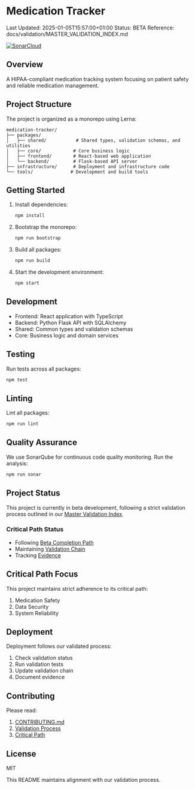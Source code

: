 # Medication Tracker
Last Updated: 2025-01-05T15:57:00+01:00
Status: BETA
Reference: docs/validation/MASTER_VALIDATION_INDEX.md

[![SonarCloud](https://sonarcloud.io/images/project_badges/sonarcloud-white.svg)](https://sonarcloud.io/summary/new_code?id=richardfosterpersonal_Meditracker-beta)

## Overview
A HIPAA-compliant medication tracking system focusing on patient safety and reliable medication management.

## Project Structure

The project is organized as a monorepo using Lerna:

```
medication-tracker/
├── packages/
│   ├── shared/           # Shared types, validation schemas, and utilities
│   ├── core/            # Core business logic
│   ├── frontend/        # React-based web application
│   └── backend/         # Flask-based API server
├── infrastructure/      # Deployment and infrastructure code
└── tools/              # Development and build tools
```

## Getting Started

1. Install dependencies:
   ```bash
   npm install
   ```

2. Bootstrap the monorepo:
   ```bash
   npm run bootstrap
   ```

3. Build all packages:
   ```bash
   npm run build
   ```

4. Start the development environment:
   ```bash
   npm start
   ```

## Development

- Frontend: React application with TypeScript
- Backend: Python Flask API with SQLAlchemy
- Shared: Common types and validation schemas
- Core: Business logic and domain services

## Testing

Run tests across all packages:
```bash
npm test
```

## Linting

Lint all packages:
```bash
npm run lint
```

## Quality Assurance

We use SonarQube for continuous code quality monitoring. Run the analysis:
```bash
npm run sonar
```

## Project Status

This project is currently in beta development, following a strict validation process outlined in our [Master Validation Index](docs/validation/MASTER_VALIDATION_INDEX.md).

### Critical Path Status
- Following [Beta Completion Path](docs/validation/critical_path/BETA_COMPLETION_PATH.md)
- Maintaining [Validation Chain](docs/validation/VALIDATION_CHAIN.md)
- Tracking [Evidence](docs/validation/evidence/)

## Critical Path Focus
This project maintains strict adherence to its critical path:
1. Medication Safety
2. Data Security
3. System Reliability

## Deployment

Deployment follows our validated process:
1. Check validation status
2. Run validation tests
3. Update validation chain
4. Document evidence

## Contributing

Please read:
1. [CONTRIBUTING.md](CONTRIBUTING.md)
2. [Validation Process](docs/validation/process/)
3. [Critical Path](docs/validation/critical_path/MASTER_CRITICAL_PATH.md)

## License

MIT

This README maintains alignment with our validation process.